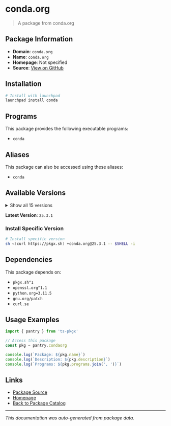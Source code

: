 # conda.org

> A package from conda.org

## Package Information

- **Domain**: `conda.org`
- **Name**: `conda.org`
- **Homepage**: Not specified
- **Source**: [View on GitHub](https://github.com/pkgxdev/pantry/tree/main/projects/conda.org/package.yml)

## Installation

```bash
# Install with launchpad
launchpad install conda
```

## Programs

This package provides the following executable programs:

- `conda`

## Aliases

This package can also be accessed using these aliases:

- `conda`

## Available Versions

<details>
<summary>Show all 15 versions</summary>

- `25.3.1`, `25.1.1`, `24.11.1`, `24.9.2`, `24.7.1`
- `24.5.0`, `24.4.0`, `24.3.0`, `24.1.2`, `23.11.0`
- `23.10.0`, `23.9.0`, `23.7.4`, `23.7.3`, `23.7.2`

</details>

**Latest Version**: `25.3.1`

### Install Specific Version

```bash
# Install specific version
sh <(curl https://pkgx.sh) +conda.org@25.3.1 -- $SHELL -i
```

## Dependencies

This package depends on:

- `pkgx.sh^1`
- `openssl.org^1.1`
- `python.org=3.11.5`
- `gnu.org/patch`
- `curl.se`

## Usage Examples

```typescript
import { pantry } from 'ts-pkgx'

// Access this package
const pkg = pantry.condaorg

console.log(`Package: ${pkg.name}`)
console.log(`Description: ${pkg.description}`)
console.log(`Programs: ${pkg.programs.join(', ')}`)
```

## Links

- [Package Source](https://github.com/pkgxdev/pantry/tree/main/projects/conda.org/package.yml)
- [Homepage](#)
- [Back to Package Catalog](../package-catalog.md)

---

*This documentation was auto-generated from package data.*
